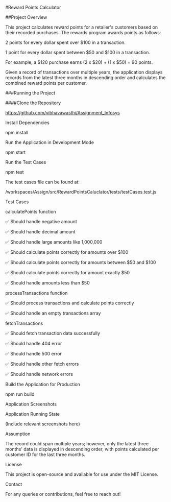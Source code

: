 #Reward Points Calculator

##Project Overview

This project calculates reward points for a retailer's customers based on their recorded purchases. The rewards program awards points as follows:

2 points for every dollar spent over $100 in a transaction.

1 point for every dollar spent between $50 and $100 in a transaction.

For example, a $120 purchase earns (2 x $20) + (1 x $50) = 90 points.

Given a record of transactions over multiple years, the application displays records from the latest three months in descending order and calculates the combined reward points per customer.

###Running the Project

####Clone the Repository

https://github.com/vibhavawasthi/Assignment_Infosys

Install Dependencies

npm install

Run the Application in Development Mode

npm start

Run the Test Cases

npm test

The test cases file can be found at:

/workspaces/Assign/src/RewardPointsCaluclator/tests/testCases.test.js

Test Cases

calculatePoints function

✅ Should handle negative amount

✅ Should handle decimal amount

✅ Should handle large amounts like 1,000,000

✅ Should calculate points correctly for amounts over $100

✅ Should calculate points correctly for amounts between $50 and $100

✅ Should calculate points correctly for amount exactly $50

✅ Should handle amounts less than $50

processTransactions function

✅ Should process transactions and calculate points correctly

✅ Should handle an empty transactions array

fetchTransactions

✅ Should fetch transaction data successfully

✅ Should handle 404 error

✅ Should handle 500 error

✅ Should handle other fetch errors

✅ Should handle network errors

Build the Application for Production

npm run build

Application Screenshots

Application Running State

(Include relevant screenshots here)

Assumption

The record could span multiple years; however, only the latest three months' data is displayed in descending order, with points calculated per customer ID for the last three months.

License

This project is open-source and available for use under the MIT License.

Contact

For any queries or contributions, feel free to reach out!

